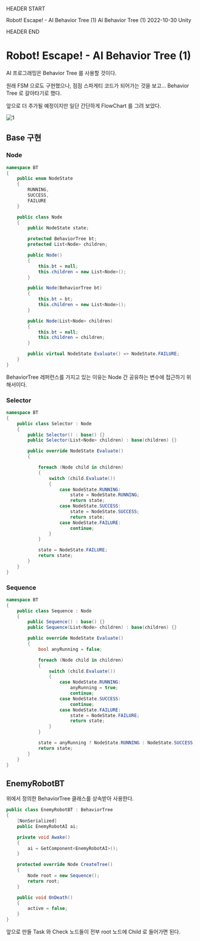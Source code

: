 HEADER START

Robot! Escape! - AI Behavior Tree (1)
AI Behavior Tree (1)
2022-10-30
Unity

HEADER END

# Robot! Escape! - AI Behavior Tree (1)

AI 프로그래밍은 Behavior Tree 를 사용할 것이다.

원래 FSM 으로도 구현했으나, 점점 스파게티 코드가 되어가는 것을 보고...
Behavior Tree 로 갈아타기로 했다.

앞으로 더 추가될 예정이지만 일단 간단하게 FlowChart 를 그려 보았다.

![1](/imgs/post_imgs/robot_escape_10/1.png)

## Base 구현

### Node

```csharp
namespace BT
{
    public enum NodeState
    {
        RUNNING,
        SUCCESS,
        FAILURE
    }

    public class Node
    {
        public NodeState state;

        protected BehaviorTree bt;
        protected List<Node> children;

        public Node()
        {
            this.bt = null;
            this.children = new List<Node>();
        }

        public Node(BehaviorTree bt)
        {
            this.bt = bt;
            this.children = new List<Node>();
        }

        public Node(List<Node> children)
        {
            this.bt = null;
            this.children = children;
        }

        public virtual NodeState Evaluate() => NodeState.FAILURE;
    }
}
```

BehaviorTree 레퍼런스를 가지고 있는 이유는 Node 간 공유하는 변수에 접근하기 위해서이다.

### Selector

```csharp
namespace BT
{
    public class Selector : Node
    {
        public Selector() : base() {}
        public Selector(List<Node> children) : base(children) {}

        public override NodeState Evaluate()
        {

            foreach (Node child in children)
            {
                switch (child.Evaluate())
                {
                    case NodeState.RUNNING:
                        state = NodeState.RUNNING;
                        return state;
                    case NodeState.SUCCESS:
                        state = NodeState.SUCCESS;
                        return state;
                    case NodeState.FAILURE:
                        continue;
                }
            }

            state = NodeState.FAILURE;
            return state;
        }
    }
}
```

### Sequence

```csharp
namespace BT
{
    public class Sequence : Node
    {
        public Sequence() : base() {}
        public Sequence(List<Node> children) : base(children) {}

        public override NodeState Evaluate()
        {
            bool anyRunning = false;

            foreach (Node child in children)
            {
                switch (child.Evaluate())
                {
                    case NodeState.RUNNING:
                        anyRunning = true;
                        continue;
                    case NodeState.SUCCESS:
                        continue;
                    case NodeState.FAILURE:
                        state = NodeState.FAILURE;
                        return state;
                }
            }

            state = anyRunning ? NodeState.RUNNING : NodeState.SUCCESS;
            return state;
        }
    }
}
```

## EnemyRobotBT

위에서 정의한 BehaviorTree 클래스를 상속받아 사용한다.

```csharp
public class EnemyRobotBT : BehaviorTree
{
    [NonSerialized]
    public EnemyRobotAI ai;

    private void Awake()
    {
        ai = GetComponent<EnemyRobotAI>();
    }

    protected override Node CreateTree()
    {
        Node root = new Sequence();
        return root;
    }

    public void OnDeath()
    {
        active = false;
    }
}
```

앞으로 만들 Task 와 Check 노드들이 전부 root 노드에 Child 로 들어가면 된다.
